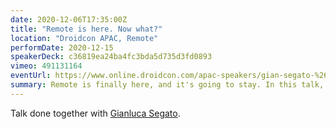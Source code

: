 ```yaml
---
date: 2020-12-06T17:35:00Z
title: "Remote is here. Now what?"
location: "Droidcon APAC, Remote"
performDate: 2020-12-15
speakerDeck: c36819ea24ba4fc3bda5d735d3fd0893
vimeo: 491131164
eventUrl: https://www.online.droidcon.com/apac-speakers/gian-segato-%26-marco-gomiero
summary: Remote is finally here, and it's going to stay. In this talk, Marco and Gian will go through what it means to work remotely for a startup -- from both a developer and a manager point of view. They'll share some tips and tricks on how to stay organized and focused, how to manage deadlines and the team organization, how to take care of your mental health, and the pros and cons of hiring remotely. They both work for Uniwhere, a venture-backed startup that went remote-first more than two years ago and is now working with 4 different time-zones.
---
```


Talk done together with [Gianluca Segato](https://giansegato.com/).
